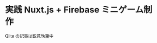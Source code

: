 # 実践 Nuxt.js + Firebase ミニゲーム制作

[Qiita](https://qiita.com/toshifumiimanishi/private/3b8a5b417c2959f08a5a) の記事は鋭意執筆中
